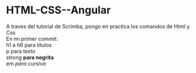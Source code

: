 # HTML-CSS--Angular
A traves del tutorial de Scrimba, pongo en practica los comandos de Html y Css</br>
En mi primer commit:</br>
h1 a h6 para titulos </br>
p para texto </br>
strong <strong> para negrita</strong></br>
em <em> para cursiva</em> </br>

